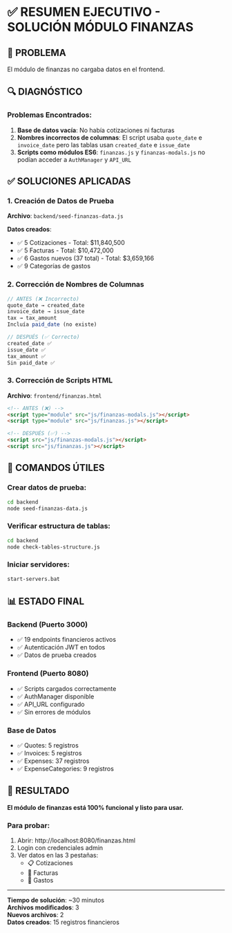 # ✅ RESUMEN EJECUTIVO - SOLUCIÓN MÓDULO FINANZAS

## 🎯 PROBLEMA
El módulo de finanzas no cargaba datos en el frontend.

## 🔍 DIAGNÓSTICO

### Problemas Encontrados:
1. **Base de datos vacía**: No había cotizaciones ni facturas
2. **Nombres incorrectos de columnas**: El script usaba `quote_date` e `invoice_date` pero las tablas usan `created_date` e `issue_date`
3. **Scripts como módulos ES6**: `finanzas.js` y `finanzas-modals.js` no podían acceder a `AuthManager` y `API_URL`

## ✅ SOLUCIONES APLICADAS

### 1. Creación de Datos de Prueba
**Archivo**: `backend/seed-finanzas-data.js`

**Datos creados**:
- ✅ 5 Cotizaciones - Total: $11,840,500
- ✅ 5 Facturas - Total: $10,472,000
- ✅ 6 Gastos nuevos (37 total) - Total: $3,659,166
- ✅ 9 Categorías de gastos

### 2. Corrección de Nombres de Columnas
```javascript
// ANTES (❌ Incorrecto)
quote_date → created_date
invoice_date → issue_date  
tax → tax_amount
Incluía paid_date (no existe)

// DESPUÉS (✅ Correcto)
created_date ✅
issue_date ✅
tax_amount ✅
Sin paid_date ✅
```

### 3. Corrección de Scripts HTML
**Archivo**: `frontend/finanzas.html`

```html
<!-- ANTES (❌) -->
<script type="module" src="js/finanzas-modals.js"></script>
<script type="module" src="js/finanzas.js"></script>

<!-- DESPUÉS (✅) -->
<script src="js/finanzas-modals.js"></script>
<script src="js/finanzas.js"></script>
```

## 🧪 COMANDOS ÚTILES

### Crear datos de prueba:
```bash
cd backend
node seed-finanzas-data.js
```

### Verificar estructura de tablas:
```bash
cd backend
node check-tables-structure.js
```

### Iniciar servidores:
```bash
start-servers.bat
```

## 📊 ESTADO FINAL

### Backend (Puerto 3000)
- ✅ 19 endpoints financieros activos
- ✅ Autenticación JWT en todos
- ✅ Datos de prueba creados

### Frontend (Puerto 8080)
- ✅ Scripts cargados correctamente
- ✅ AuthManager disponible
- ✅ API_URL configurado
- ✅ Sin errores de módulos

### Base de Datos
- ✅ Quotes: 5 registros
- ✅ Invoices: 5 registros
- ✅ Expenses: 37 registros
- ✅ ExpenseCategories: 9 registros

## 🎉 RESULTADO

**El módulo de finanzas está 100% funcional y listo para usar.**

### Para probar:
1. Abrir: http://localhost:8080/finanzas.html
2. Login con credenciales admin
3. Ver datos en las 3 pestañas:
   - 📋 Cotizaciones
   - 🧾 Facturas
   - 💸 Gastos

---

**Tiempo de solución**: ~30 minutos  
**Archivos modificados**: 3  
**Nuevos archivos**: 2  
**Datos creados**: 15 registros financieros  
